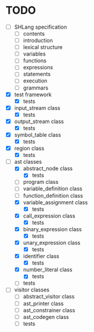 # TODO
- [ ] SHLang specification
	- [ ] contents
	- [ ] introduction
	- [ ] lexical structure
	- [ ] variables
	- [ ] functions
	- [ ] expressions
	- [ ] statements
	- [ ] execution
	- [ ] grammars
- [x] test framework
	- [x] tests
- [x] input_stream class
	- [x] tests
- [x] output_stream class
	- [x] tests
- [x] symbol_table class
	- [x] tests
- [x] region class
	- [x] tests
- [ ] ast classes
	- [x] abstract_node class
		- [x] tests
	- [ ] program class
	- [ ] variable_definition class
	- [ ] function_definition class
	- [x] variable_assignment class
		- [x] tests
	- [x] call_expression class
		- [x] tests
	- [x] binary_expression class
		- [x] tests
	- [x] unary_expression class
		- [x] tests
	- [x] identifier class
		- [x] tests
	- [x] number_literal class
		- [x] tests
	- [ ] tests
- [ ] visitor classes
	- [ ] abstract_visitor class
	- [ ] ast_printer class
	- [ ] ast_constrainer class
	- [ ] ast_codegen class
	- [ ] tests

